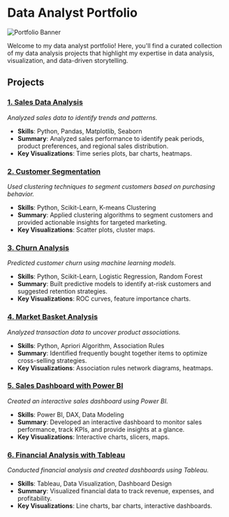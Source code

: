 # Data Analyst Portfolio

![Portfolio Banner](assets/images/banner.png)

Welcome to my data analyst portfolio! Here, you'll find a curated collection of my data analysis projects that highlight my expertise in data analysis, visualization, and data-driven storytelling.

## Projects

### [1. Sales Data Analysis](Project1/README.md)
*Analyzed sales data to identify trends and patterns.*

- **Skills**: Python, Pandas, Matplotlib, Seaborn
- **Summary**: Analyzed sales performance to identify peak periods, product preferences, and regional sales distribution.
- **Key Visualizations**: Time series plots, bar charts, heatmaps.

### [2. Customer Segmentation](Project2/README.md)
*Used clustering techniques to segment customers based on purchasing behavior.*

- **Skills**: Python, Scikit-Learn, K-means Clustering
- **Summary**: Applied clustering algorithms to segment customers and provided actionable insights for targeted marketing.
- **Key Visualizations**: Scatter plots, cluster maps.

### [3. Churn Analysis](Project3/README.md)
*Predicted customer churn using machine learning models.*

- **Skills**: Python, Scikit-Learn, Logistic Regression, Random Forest
- **Summary**: Built predictive models to identify at-risk customers and suggested retention strategies.
- **Key Visualizations**: ROC curves, feature importance charts.

### [4. Market Basket Analysis](Project4/README.md)
*Analyzed transaction data to uncover product associations.*

- **Skills**: Python, Apriori Algorithm, Association Rules
- **Summary**: Identified frequently bought together items to optimize cross-selling strategies.
- **Key Visualizations**: Association rules network diagrams, heatmaps.

### [5. Sales Dashboard with Power BI](Project5/README.md)
*Created an interactive sales dashboard using Power BI.*

- **Skills**: Power BI, DAX, Data Modeling
- **Summary**: Developed an interactive dashboard to monitor sales performance, track KPIs, and provide insights at a glance.
- **Key Visualizations**: Interactive charts, slicers, maps.

### [6. Financial Analysis with Tableau](Project6/README.md)
*Conducted financial analysis and created dashboards using Tableau.*

- **Skills**: Tableau, Data Visualization, Dashboard Design
- **Summary**: Visualized financial data to track revenue, expenses, and profitability.
- **Key Visualizations**: Line charts, bar charts, interactive dashboards.
